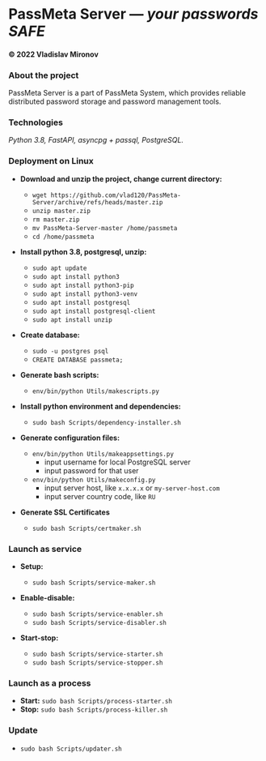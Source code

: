 # PassMeta Server — *your passwords SAFE*
#### © 2022 Vladislav Mironov


### About the project
PassMeta Server is a part of PassMeta System, which provides reliable
<br>
distributed password storage and password management tools.
<br>


### Technologies
*Python 3.8, FastAPI, asyncpg + passql, PostgreSQL.*


### Deployment on Linux

+ **Download and unzip the project, change current directory:**
  - `wget https://github.com/vlad120/PassMeta-Server/archive/refs/heads/master.zip`
  - `unzip master.zip`
  - `rm master.zip`
  - `mv PassMeta-Server-master /home/passmeta`
  - `cd /home/passmeta`


+ **Install python 3.8, postgresql, unzip:**
  - `sudo apt update`
  - `sudo apt install python3`
  - `sudo apt install python3-pip`
  - `sudo apt install python3-venv`
  - `sudo apt install postgresql`
  - `sudo apt install postgresql-client`
  - `sudo apt install unzip`


+ **Create database:**
  - `sudo -u postgres psql`
  - `CREATE DATABASE passmeta;`


+ **Generate bash scripts:**
  - `env/bin/python Utils/makescripts.py`


+ **Install python environment and dependencies:**
  - `sudo bash Scripts/dependency-installer.sh`


+ **Generate configuration files:**
  - `env/bin/python Utils/makeappsettings.py`
    - input username for local PostgreSQL server
    - input password for that user
  - `env/bin/python Utils/makeconfig.py`
    - input server host, like `x.x.x.x` or `my-server-host.com`
    - input server country code, like `RU`


+ **Generate SSL Certificates**
  - `sudo bash Scripts/certmaker.sh`


### Launch as service

+ **Setup:**
  - `sudo bash Scripts/service-maker.sh`


+ **Enable-disable:**
  - `sudo bash Scripts/service-enabler.sh`
  - `sudo bash Scripts/service-disabler.sh`


+ **Start-stop:**
  - `sudo bash Scripts/service-starter.sh`
  - `sudo bash Scripts/service-stopper.sh`


### Launch as a process
+ **Start:** `sudo bash Scripts/process-starter.sh`
+ **Stop:** `sudo bash Scripts/process-killer.sh`


### Update
+ `sudo bash Scripts/updater.sh`
